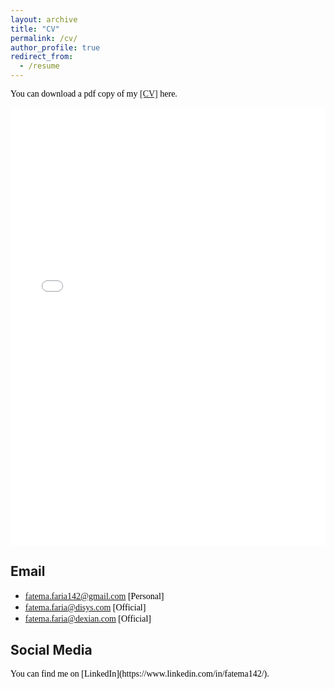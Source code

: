 ```yaml
---
layout: archive
title: "CV"
permalink: /cv/
author_profile: true
redirect_from:
  - /resume
---
```

<span style="color:black; font-family:Georgia;">You can download a pdf copy of my <a href="../files/CV/CV of Fatema Tuj Johora Faria.pdf">[CV]</a> here.</span>

<iframe src="/files/CV/CV of Fatema Tuj Johora Faria.pdf" width="100%" height="700" frameborder="no" border="0" marginwidth="0" marginheight="0"></iframe>

<br>

## Email
+ <span style="font-family:Georgia; color:black;">fatema.faria142@gmail.com [Personal]</span><br/>
+ <span style="font-family:Georgia; color:black;">fatema.faria@disys.com [Official]</span><br/>
+ <span style="font-family:Georgia; color:black;">fatema.faria@dexian.com [Official]</span><br/>

## Social Media
<span style="color:black; font-family:Georgia;">
You can find me on [LinkedIn](https://www.linkedin.com/in/fatema142/).
</span>

